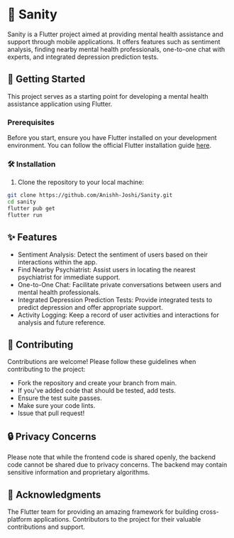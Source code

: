 # 🧠 Sanity

Sanity is a Flutter project aimed at providing mental health assistance and support through mobile applications. It offers features such as sentiment analysis, finding nearby mental health professionals, one-to-one chat with experts, and integrated depression prediction tests.

## 🚀 Getting Started

This project serves as a starting point for developing a mental health assistance application using Flutter.

### Prerequisites

Before you start, ensure you have Flutter installed on your development environment. You can follow the official Flutter installation guide [here](https://flutter.dev/docs/get-started/install).

### 🛠️ Installation

1. Clone the repository to your local machine:
```bash
git clone https://github.com/Anishh-Joshi/Sanity.git
cd sanity
flutter pub get
flutter run
```

## ✨ Features

- Sentiment Analysis: Detect the sentiment of users based on their interactions within the app.
- Find Nearby Psychiatrist: Assist users in locating the nearest psychiatrist for immediate support.
- One-to-One Chat: Facilitate private conversations between users and mental health professionals.
- Integrated Depression Prediction Tests: Provide integrated tests to predict depression and offer appropriate support.
- Activity Logging: Keep a record of user activities and interactions for analysis and future reference.


## 🤝 Contributing

Contributions are welcome! Please follow these guidelines when contributing to the project:

- Fork the repository and create your branch from main.
- If you've added code that should be tested, add tests.
- Ensure the test suite passes.
- Make sure your code lints.
- Issue that pull request!


## 🔒 Privacy Concerns

Please note that while the frontend code is shared openly, the backend code cannot be shared due to privacy concerns. The backend may contain sensitive information and proprietary algorithms.

## 🙏 Acknowledgments

The Flutter team for providing an amazing framework for building cross-platform applications.
Contributors to the project for their valuable contributions and support.
